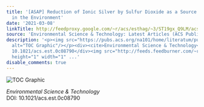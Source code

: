 ```yaml
---
title: '[ASAP] Reduction of Ionic Silver by Sulfur Dioxide as a Source of Silver Nanoparticles
  in the Environment'
date: '2021-03-08'
linkTitle: http://feedproxy.google.com/~r/acs/esthag/~3/ST19gx_Q9LM/acs.est.0c08790
source: 'Environmental Science & Technology: Latest Articles (ACS Publications)'
description: '<p><img src="https://pubs.acs.org/na101/home/literatum/publisher/achs/journals/content/esthag/0/esthag.ahead-of-print/acs.est.0c08790/20210308/images/medium/es0c08790_0007.gif"
  alt="TOC Graphic"/></p><div><cite>Environmental Science & Technology</cite></div><div>DOI:
  10.1021/acs.est.0c08790</div><img src="http://feeds.feedburner.com/~r/acs/esthag/~4/ST19gx_Q9LM"
  height="1" width="1" ...'
disable_comments: true
---
```

<p><img src="https://pubs.acs.org/na101/home/literatum/publisher/achs/journals/content/esthag/0/esthag.ahead-of-print/acs.est.0c08790/20210308/images/medium/es0c08790_0007.gif" alt="TOC Graphic"/></p><div><cite>Environmental Science & Technology</cite></div><div>DOI: 10.1021/acs.est.0c08790</div><img src="http://feeds.feedburner.com/~r/acs/esthag/~4/ST19gx_Q9LM" height="1" width="1" ...